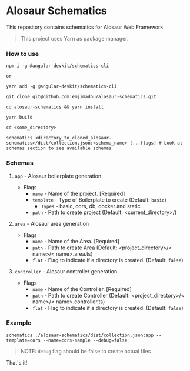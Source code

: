 # Alosaur Schematics

This repository contains schematics for Alosaur Web Framework

> This project uses Yarn as package manager.

### How to use

```shell script
npm i -g @angular-devkit/schematics-cli

or

yarn add -g @angular-devkit/schematics-cli

git clone git@github.com:emjimadhu/alosaur-schematics.git

cd alosaur-schematics && yarn install

yarn build

cd <some_directory>

schematics <directory_to_cloned_alosaur-schematics>/dist/collection.json:<schema_name> [...flags] # Look at schemas section to see available schemas
```

### Schemas

1) `app` - Alosaur boilerplate generation
    * Flags
      * `name` - Name of the project. [Required]
      * `template` - Type of Boilerplate to create (Default: `basic`)
        * `Types` - basic, cors, db, docker and static
      * `path` - Path to create project (Default: <current_directory>/<project-name>)
      
 2) `area` - Alosaur area generation
    * Flags
        * `name` - Name of the Area. [Required]
        * `path` - Path to create Area (Default: <project_directory>/< name>/< name>.area.ts)
        * `flat` - Flag to indicate if a directory is created. (Default: `false`)

3) `controller` - Alosaur controller generation
   * Flags
       * `name` - Name of the Controller. [Required]
       * `path` - Path to create Controller (Default: <project_directory>/< name>/< name>.controller.ts)
       * `flat` - Flag to indicate if a directory is created. (Default: `false`)

### Example

```shell script
schematics ./alosaur-schematics/dist/collection.json:app --template=cors --name=cors-sample --debug=false
```

> NOTE: `debug` flag should be false to create actual files

That's it!
